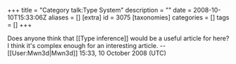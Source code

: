+++
title = "Category talk:Type System"
description = ""
date = 2008-10-10T15:33:06Z
aliases = []
[extra]
id = 3075
[taxonomies]
categories = []
tags = []
+++

Does anyone think that [[Type inference]] would be a useful article for here? I think it's complex enough for an interesting article. --[[User:Mwn3d|Mwn3d]] 15:33, 10 October 2008 (UTC)
